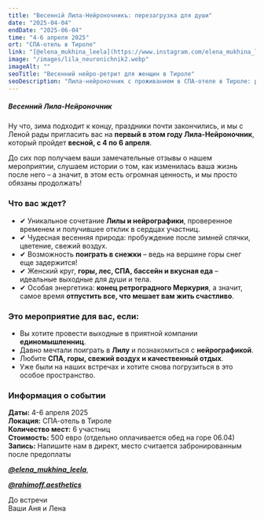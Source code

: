 ```yaml
---
title: "Весенній Лила-Нейроночникъ: перезагрузка для души"
date: "2025-04-04"
endDate: "2025-06-04"
time: "4-6 апреля 2025"
ort: "СПА-отель в Тироле"
link: "[@elena_mukhina_leela](https://www.instagram.com/elena_mukhina_leela?igsh=MXd4N2Vyd294dnFqMA==), [@rahimoff.aesthetics](https://www.instagram.com/rahimoff.aesthetics?igsh=cnU5ZjQ5MGFtbWdn==)"
image: "/images/lila_neuronichnik2.webp"
imageAlt: ""
seoTitle: "Весенний нейро-ретрит для женщин в Тироле"
seoDescription: "Лила-нейроночник с проживанием в СПА-отеле в Тироле: расслабление, женский круг, игра Лила, перезагрузка сознания. Уникальный ретрит с 4 по 6 апреля 2025 года."
---
```


##### Весенний Лила-Нейроночник 

Ну что, зима подходит к концу, праздники почти закончились, и мы с Леной рады пригласить вас на **первый в этом году Лила-Нейроночник**, который пройдет **весной, с 4 по 6 апреля**. 

До сих пор получаем ваши замечательные отзывы о нашем мероприятии, слушаем истории о том, как изменилась ваша жизнь после него – а значит, в этом есть огромная ценность, и мы просто обязаны продолжать! 

### **Что вас ждет?**

- ✔ Уникальное сочетание **Лилы и нейрографики**, проверенное временем и получившее отклик в сердцах участниц.
- ✔ Чудесная весенняя природа: пробуждение после зимней спячки, цветение, свежий воздух.
- ✔ Возможность **поиграть в снежки** – ведь на вершине горы снег еще задержится!
- ✔ Женский круг, **горы, лес, СПА, бассейн и вкусная еда** – идеальные выходные для души и тела.
- ✔ Особая энергетика: **конец ретроградного Меркурия**, а значит, самое время **отпустить все, что мешает вам жить счастливо**.

### **Это мероприятие для вас, если:**
- Вы хотите провести выходные в приятной компании **единомышленниц**.
- Давно мечтали поиграть в **Лилу** и познакомиться с **нейрографикой**.
- Любите **СПА, горы, свежий воздух и качественный отдых**.
- Уже были на наших встречах и хотите снова погрузиться в это особое пространство.

### **Информация о событии**
**Даты:** 4-6 апреля 2025  
**Локация:** СПА-отель в Тироле  
**Количество мест:** 6 участниц  
**Стоимость:** 500 евро (отдельно оплачивается обед на горе 06.04)  
**Запись:** Напишите нам в директ, место считается забронированным после предоплаты 

***[@elena_mukhina_leela](https://www.instagram.com/elena_mukhina_leela?igsh=MXd4N2Vyd294dnFqMA==)***, 

***[@rahimoff.aesthetics](https://www.instagram.com/rahimoff.aesthetics?igsh=cnU5ZjQ5MGFtbWdn==)*** 

До встречи  
Ваши Аня и Лена